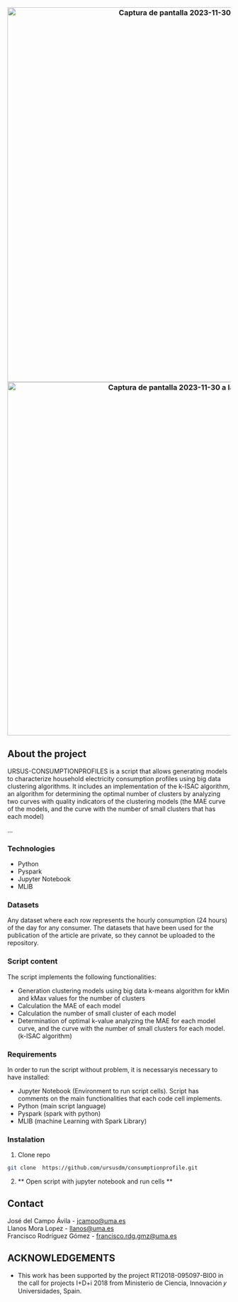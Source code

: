 <!--
*** Thanks for checking out this README Template. If you have a suggestion that would
*** make this better, please fork the repo and create a pull request or simply open
*** an issue with the tag "enhancement".
*** Thanks again! Now go create something AMAZING! :D
-->





<!-- PROJECT SHIELDS -->
<!--
*** I'm using markdown "reference style" links for readability.
*** Reference links are enclosed in brackets [ ] instead of parentheses ( ).
*** See the bottom of this document for the declaration of the reference variables
*** for contributors-url, forks-url, etc. This is an optional, concise syntax you may use.
*** https://www.markdownguide.org/basic-syntax/#reference-style-links
-->


<!-- PROJECT LOGO -->
<br />
<p align="center">
  


  <h3 align="center"Tool that allows generating clustering models to characterize household electricity consumption profiles. It includes an implementation of the k-ISAC algorithm, an algorithm for determining the optimal number of clusters by analyzing two curves with quality indicators of the clustering models (the MAE curve of the models, and the curve with the number of small clusters that has each model) </h3>


<img width="845" alt="Captura de pantalla 2023-11-30 a las 9 24 39" src="https://github.com/ursusdm/consumptionprofiles/assets/68539118/a522fb30-ebc9-4bc2-b25b-c6e53ead6f0f">

<img width="797" alt="Captura de pantalla 2023-11-30 a las 9 24 54" src="https://github.com/ursusdm/consumptionprofiles/assets/68539118/082aff04-66fe-477e-bad1-953e001784bb">


<!-- ABOUT THE PROJECT -->
## About the project

URSUS-CONSUMPTIONPROFILES is a script that allows generating models to characterize household electricity consumption profiles using big data clustering algorithms. It includes an implementation of the k-ISAC algorithm, an algorithm for determining the optimal number of clusters by analyzing two curves with quality indicators of the clustering models (the MAE curve of the models, and the curve with the number of small clusters that has each model)

...

### Technologies

* Python
* Pyspark
* Jupyter Notebook
* MLIB
  
 ### Datasets

 Any dataset where each row represents the hourly consumption (24 hours) of the day for any consumer. 
 The datasets that have been used for the publication of the article are private, so they cannot be uploaded to the repository.

  ### Script content
  
  The script implements the following functionalities:
  
  * Generation clustering models using big data k-means algorithm for kMin and kMax values for the number of clusters
  * Calculation the MAE of each model
  * Calculation the number of small cluster of each model
  * Determination of optimal k-value analyzing the MAE for each model curve, and the curve with the number of small clusters for each model. (k-ISAC algorithm) 

### Requirements

In order to run the script without problem, it is necessaryis necessary to have installed:

* Jupyter Notebook (Environment to run script cells). Script has comments on the main functionalities that each code cell implements.
* Python (main script language)
* Pyspark (spark with python)
* MLIB (machine Learning with Spark Library)


### Instalation


1. Clone repo
```sh
git clone  https://github.com/ursusdm/consumptionprofile.git
```
2. ** Open script with jupyter notebook and run cells **


<!-- CONTACT -->
## Contact

José del Campo Ávila  - jcampo@uma.es
</br>
Llanos Mora Lopez  - llanos@uma.es
</br>
Francisco Rodríguez Gómez  - francisco.rdg.gmz@uma.es


 
## ACKNOWLEDGEMENTS

* This work has been supported by the project RTI2018-095097-BI00 in the 
call for projects I+D+i 2018 from Ministerio de Ciencia, Innovación 𝑦 Universidades, Spain.


